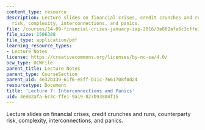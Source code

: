 ```yaml
---
content_type: resource
description: Lecture slides on financial crises, credit crunches and runs, counterparty
  risk, complexity, interconnections, and panics.
file: /courses/14-09-financial-crises-january-iap-2016/3e802afa6c3cffe19a19827b93804f15_MIT14_09IAP16_lec7_edited.pdf
file_size: 1506388
file_type: application/pdf
learning_resource_types:
- Lecture Notes
license: https://creativecommons.org/licenses/by-nc-sa/4.0/
ocw_type: OCWFile
parent_title: Lecture Notes
parent_type: CourseSection
parent_uid: 4e32b339-61f6-e5ff-b11c-7661708f0d24
resourcetype: Document
title: 'Lecture 7: Interconnections and Panics'
uid: 3e802afa-6c3c-ffe1-9a19-827b93804f15
---
```

Lecture slides on financial crises, credit crunches and runs, counterparty risk, complexity, interconnections, and panics.